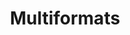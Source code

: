 ---
codehost: https://github.com/https://github.com/multiformats/multiformats
logohandle: multiformatsio
sort: multiformats
title: Multiformats
website: https://multiformats.io/
---